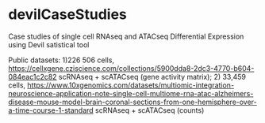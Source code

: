 # devilCaseStudies
Case studies of single cell RNAseq and ATACseq Differential Expression using Devil satistical tool 

Public datasets:
1)226 506 cells, https://cellxgene.cziscience.com/collections/5900dda8-2dc3-4770-b604-084eac1c2c82
  scRNAseq + scATACseq (gene activity matrix);
2) 33,459 cells, https://www.10xgenomics.com/datasets/multiomic-integration-neuroscience-application-note-single-cell-multiome-rna-atac-alzheimers-disease-mouse-model-brain-coronal-sections-from-one-hemisphere-over-a-time-course-1-standard
  scRNAseq + scATACseq (counts)
  
